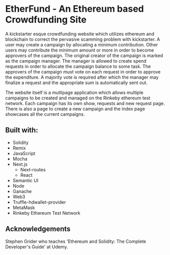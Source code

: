# EtherFund - An Ethereum based Crowdfunding Site
A kickstarter esque crowdfunding website which utilizes ethereum and blockchain to correct the pervasive scamming problem with kickstarter. A user may create a campaign by allocating a minimum contribution. Other users may contribute the minimum amount or more in order to become approvers of the campaign. The original creator of the campaign is marked as the campaign manager. The manager is allowed to create spend requests in order to allocate the campaign balance to some task. The approvers of the campaign must vote on each request in order to approve the expenditure. A majority vote is required after which the manager may finalize a request and the appropriate sum is automatically sent out. 

The website itself is a mutlipage application which allows multiple campaigns to be created and managed on the Rinkeby ethereum test network. Each campaign has its own show, requests and new request page. There is also a page to create a new campaign and the index page showcases all the current campaigns.

## Built with:
* Solidity
* Remix
* JavaScript
* Mocha
* Next.js
    * Next-routes
    * React
* Semantic UI
* Node
* Ganache
* Web3
* Truffle-hdwallet-provider
* MetaMask
* Rinkeby Ethereum Test Network

## Acknowledgements
Stephen Grider who teaches 'Ethereum and Solidity: The Complete Developer's Guide' at Udemy.
